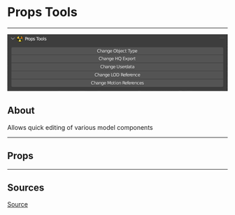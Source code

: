# Props Tools

___

![Alt text centered](images/n-panel-props-tools.png)

## About

Allows quick editing of various model components

___

## Props

___

## Sources

[Source](https://github.com/PavelBlend/blender-xray/wiki/Panel-Props-Tools)
